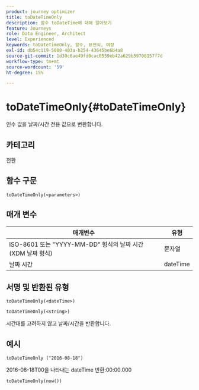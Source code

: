 ```yaml
---
product: journey optimizer
title: toDateTimeOnly
description: 함수 toDateTime에 대해 알아보기
feature: Journeys
role: Data Engineer, Architect
level: Experienced
keywords: toDateTimeOnly, 함수, 표현식, 여정
exl-id: db54c119-5080-403a-b254-43645be6b4a8
source-git-commit: 1d30c6ae49fd0cac0559eb42a629b59708157f7d
workflow-type: tm+mt
source-wordcount: '59'
ht-degree: 15%

---
```


# toDateTimeOnly{#toDateTimeOnly}

인수 값을 날짜/시간 전용 값으로 변환합니다.

## 카테고리

전환

## 함수 구문

`toDateTimeOnly(<parameters>)`

## 매개 변수

| 매개변수 | 유형 |
|-----------|------------------|
| ISO-8601 또는 &quot;YYYY-MM-DD&quot; 형식의 날짜 시간(XDM 날짜 형식) | 문자열 |
| 날짜 시간 | dateTime |

## 서명 및 반환된 유형

`toDateTimeOnly(<dateTime>)`

`toDateTimeOnly(<string>)`
<!--`toDateTimeOnly(<integer>,<integer>,<integer>)`
`toDateTimeOnly(<integer>,<integer>,<integer>,<integer>,<integer>,<integer>)`-->

시간대를 고려하지 않고 날짜/시간을 반환합니다.

## 예시

`toDateTimeOnly ("2016-08-18")`

2016-08-18T00을 나타내는 dateTime 반환:00:00.000

`toDateTimeOnly(now())`

<!--`toDateTimeOnly(2016,8,18,23,17,59)`

Returns 2016-08-18T23:17:59.000.

`toDateTimeOnly(2016,8,18)`

Returns 2016-08-18T00:00:00.000.-->
